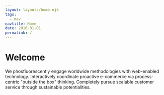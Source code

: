 ```yaml
---
layout: layouts/home.njk
tags:
  - nav
navtitle: Home
date: 2016-01-01
permalink: /
---
```


# Welcome

We phosfluorescently engage worldwide methodologies with web-enabled technology. Interactively coordinate proactive e-commerce via process-centric "outside the box" thinking. Completely pursue scalable customer service through sustainable potentialities.
